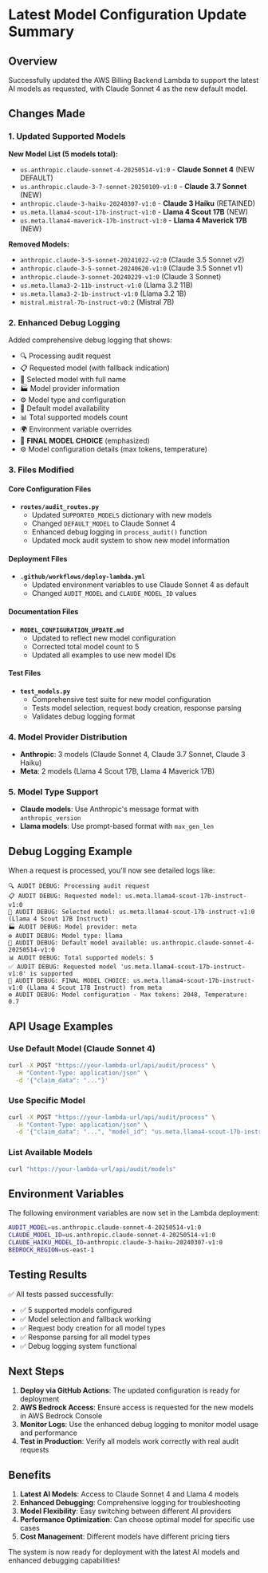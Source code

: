 # Latest Model Configuration Update Summary

## Overview
Successfully updated the AWS Billing Backend Lambda to support the latest AI models as requested, with Claude Sonnet 4 as the new default model.

## Changes Made

### 1. Updated Supported Models
**New Model List (5 models total):**
- `us.anthropic.claude-sonnet-4-20250514-v1:0` - **Claude Sonnet 4** (NEW DEFAULT)
- `us.anthropic.claude-3-7-sonnet-20250109-v1:0` - **Claude 3.7 Sonnet** (NEW)
- `anthropic.claude-3-haiku-20240307-v1:0` - **Claude 3 Haiku** (RETAINED)
- `us.meta.llama4-scout-17b-instruct-v1:0` - **Llama 4 Scout 17B** (NEW)
- `us.meta.llama4-maverick-17b-instruct-v1:0` - **Llama 4 Maverick 17B** (NEW)

**Removed Models:**
- `anthropic.claude-3-5-sonnet-20241022-v2:0` (Claude 3.5 Sonnet v2)
- `anthropic.claude-3-5-sonnet-20240620-v1:0` (Claude 3.5 Sonnet v1)
- `anthropic.claude-3-sonnet-20240229-v1:0` (Claude 3 Sonnet)
- `us.meta.llama3-2-11b-instruct-v1:0` (Llama 3.2 11B)
- `us.meta.llama3-2-1b-instruct-v1:0` (Llama 3.2 1B)
- `mistral.mistral-7b-instruct-v0:2` (Mistral 7B)

### 2. Enhanced Debug Logging
Added comprehensive debug logging that shows:
- 🔍 Processing audit request
- 📋 Requested model (with fallback indication)
- 🤖 Selected model with full name
- 🏭 Model provider information
- ⚙️ Model type and configuration
- 🎯 Default model availability
- 📊 Total supported models count
- 🌍 Environment variable overrides
- 🚀 **FINAL MODEL CHOICE** (emphasized)
- ⚙️ Model configuration details (max tokens, temperature)

### 3. Files Modified

#### Core Configuration Files
- **`routes/audit_routes.py`**
  - Updated `SUPPORTED_MODELS` dictionary with new models
  - Changed `DEFAULT_MODEL` to Claude Sonnet 4
  - Enhanced debug logging in `process_audit()` function
  - Updated mock audit system to show new model information

#### Deployment Files
- **`.github/workflows/deploy-lambda.yml`**
  - Updated environment variables to use Claude Sonnet 4 as default
  - Changed `AUDIT_MODEL` and `CLAUDE_MODEL_ID` values

#### Documentation Files
- **`MODEL_CONFIGURATION_UPDATE.md`**
  - Updated to reflect new model configuration
  - Corrected total model count to 5
  - Updated all examples to use new model IDs

#### Test Files
- **`test_models.py`**
  - Comprehensive test suite for new model configuration
  - Tests model selection, request body creation, response parsing
  - Validates debug logging format

### 4. Model Provider Distribution
- **Anthropic**: 3 models (Claude Sonnet 4, Claude 3.7 Sonnet, Claude 3 Haiku)
- **Meta**: 2 models (Llama 4 Scout 17B, Llama 4 Maverick 17B)

### 5. Model Type Support
- **Claude models**: Use Anthropic's message format with `anthropic_version`
- **Llama models**: Use prompt-based format with `max_gen_len`

## Debug Logging Example

When a request is processed, you'll now see detailed logs like:

```
🔍 AUDIT DEBUG: Processing audit request
📋 AUDIT DEBUG: Requested model: us.meta.llama4-scout-17b-instruct-v1:0
🤖 AUDIT DEBUG: Selected model: us.meta.llama4-scout-17b-instruct-v1:0 (Llama 4 Scout 17B Instruct)
🏭 AUDIT DEBUG: Model provider: meta
⚙️ AUDIT DEBUG: Model type: llama
🎯 AUDIT DEBUG: Default model available: us.anthropic.claude-sonnet-4-20250514-v1:0
📊 AUDIT DEBUG: Total supported models: 5
✅ AUDIT DEBUG: Requested model 'us.meta.llama4-scout-17b-instruct-v1:0' is supported
🚀 AUDIT DEBUG: FINAL MODEL CHOICE: us.meta.llama4-scout-17b-instruct-v1:0 (Llama 4 Scout 17B Instruct) from meta
⚙️ AUDIT DEBUG: Model configuration - Max tokens: 2048, Temperature: 0.7
```

## API Usage Examples

### Use Default Model (Claude Sonnet 4)
```bash
curl -X POST "https://your-lambda-url/api/audit/process" \
  -H "Content-Type: application/json" \
  -d '{"claim_data": "..."}'
```

### Use Specific Model
```bash
curl -X POST "https://your-lambda-url/api/audit/process" \
  -H "Content-Type: application/json" \
  -d '{"claim_data": "...", "model_id": "us.meta.llama4-scout-17b-instruct-v1:0"}'
```

### List Available Models
```bash
curl "https://your-lambda-url/api/audit/models"
```

## Environment Variables

The following environment variables are now set in the Lambda deployment:

```bash
AUDIT_MODEL=us.anthropic.claude-sonnet-4-20250514-v1:0
CLAUDE_MODEL_ID=us.anthropic.claude-sonnet-4-20250514-v1:0
CLAUDE_HAIKU_MODEL_ID=anthropic.claude-3-haiku-20240307-v1:0
BEDROCK_REGION=us-east-1
```

## Testing Results

✅ All tests passed successfully:
- ✅ 5 supported models configured
- ✅ Model selection and fallback working
- ✅ Request body creation for all model types
- ✅ Response parsing for all model types
- ✅ Debug logging system functional

## Next Steps

1. **Deploy via GitHub Actions**: The updated configuration is ready for deployment
2. **AWS Bedrock Access**: Ensure access is requested for the new models in AWS Bedrock Console
3. **Monitor Logs**: Use the enhanced debug logging to monitor model usage and performance
4. **Test in Production**: Verify all models work correctly with real audit requests

## Benefits

1. **Latest AI Models**: Access to Claude Sonnet 4 and Llama 4 models
2. **Enhanced Debugging**: Comprehensive logging for troubleshooting
3. **Model Flexibility**: Easy switching between different AI providers
4. **Performance Optimization**: Can choose optimal model for specific use cases
5. **Cost Management**: Different models have different pricing tiers

The system is now ready for deployment with the latest AI models and enhanced debugging capabilities! 